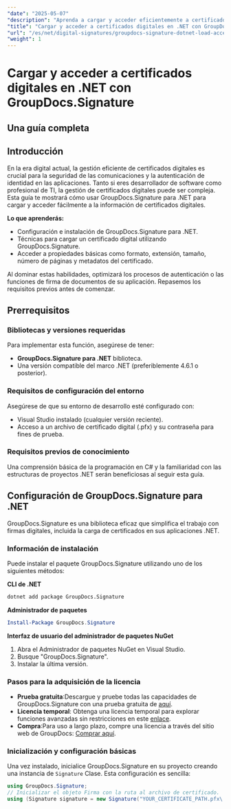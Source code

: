 ```yaml
---
"date": "2025-05-07"
"description": "Aprenda a cargar y acceder eficientemente a certificados digitales con GroupDocs.Signature para .NET. Mejore la seguridad de su aplicación con esta guía paso a paso."
"title": "Cargar y acceder a certificados digitales en .NET con GroupDocs.Signature&#58; una guía completa"
"url": "/es/net/digital-signatures/groupdocs-signature-dotnet-load-access-digital-certificates/"
"weight": 1
---
```


# Cargar y acceder a certificados digitales en .NET con GroupDocs.Signature
## Una guía completa

## Introducción
En la era digital actual, la gestión eficiente de certificados digitales es crucial para la seguridad de las comunicaciones y la autenticación de identidad en las aplicaciones. Tanto si eres desarrollador de software como profesional de TI, la gestión de certificados digitales puede ser compleja. Esta guía te mostrará cómo usar GroupDocs.Signature para .NET para cargar y acceder fácilmente a la información de certificados digitales.

**Lo que aprenderás:**
- Configuración e instalación de GroupDocs.Signature para .NET.
- Técnicas para cargar un certificado digital utilizando GroupDocs.Signature.
- Acceder a propiedades básicas como formato, extensión, tamaño, número de páginas y metadatos del certificado.

Al dominar estas habilidades, optimizará los procesos de autenticación o las funciones de firma de documentos de su aplicación. Repasemos los requisitos previos antes de comenzar.

## Prerrequisitos
### Bibliotecas y versiones requeridas
Para implementar esta función, asegúrese de tener:
- **GroupDocs.Signature para .NET** biblioteca.
- Una versión compatible del marco .NET (preferiblemente 4.6.1 o posterior).

### Requisitos de configuración del entorno
Asegúrese de que su entorno de desarrollo esté configurado con:
- Visual Studio instalado (cualquier versión reciente).
- Acceso a un archivo de certificado digital (.pfx) y su contraseña para fines de prueba.

### Requisitos previos de conocimiento
Una comprensión básica de la programación en C# y la familiaridad con las estructuras de proyectos .NET serán beneficiosas al seguir esta guía. 

## Configuración de GroupDocs.Signature para .NET
GroupDocs.Signature es una biblioteca eficaz que simplifica el trabajo con firmas digitales, incluida la carga de certificados en sus aplicaciones .NET.

### Información de instalación
Puede instalar el paquete GroupDocs.Signature utilizando uno de los siguientes métodos:

**CLI de .NET**
```bash
dotnet add package GroupDocs.Signature
```

**Administrador de paquetes**
```powershell
Install-Package GroupDocs.Signature
```

**Interfaz de usuario del administrador de paquetes NuGet**
1. Abra el Administrador de paquetes NuGet en Visual Studio.
2. Busque "GroupDocs.Signature".
3. Instalar la última versión.

### Pasos para la adquisición de la licencia
- **Prueba gratuita**:Descargue y pruebe todas las capacidades de GroupDocs.Signature con una prueba gratuita de [aquí](https://releases.groupdocs.com/signature/net/).
- **Licencia temporal**: Obtenga una licencia temporal para explorar funciones avanzadas sin restricciones en este [enlace](https://purchase.groupdocs.com/temporary-license/).
- **Compra**:Para uso a largo plazo, compre una licencia a través del sitio web de GroupDocs: [Comprar aquí](https://purchase.groupdocs.com/buy).

### Inicialización y configuración básicas
Una vez instalado, inicialice GroupDocs.Signature en su proyecto creando una instancia de `Signature` Clase. Esta configuración es sencilla:

```csharp
using GroupDocs.Signature;
// Inicializar el objeto Firma con la ruta al archivo de certificado.
using (Signature signature = new Signature("YOUR_CERTIFICATE_PATH.pfx\